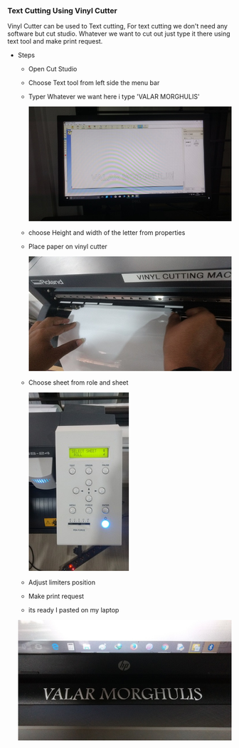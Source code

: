 ### Text Cutting Using Vinyl Cutter

 Vinyl Cutter can be used to Text cutting, For text cutting we don't need any software but cut studio. Whatever we want to cut out just type it there using text tool and make print request.
 
 
 - Steps
    
    - Open Cut Studio
 
    - Choose Text tool from left side the menu bar
      
    - Typer Whatever we want here i type  'VALAR MORGHULIS'
    
      <img src="text.jpg">
        
    - choose Height and width of the letter from properties
    
    - Place paper on vinyl cutter
    
      <img src="vpi.jpg">
    
     - Choose sheet from role and sheet
    
       <img src="Display.jpg">
    
    - Adjust limiters position
    
    - Make print request
    
    - its ready I pasted on my laptop
    
    <img src="t1000.jpg" >
